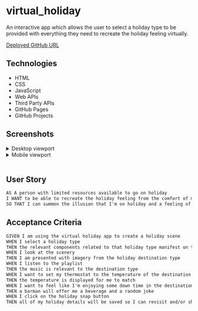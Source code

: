 # virtual_holiday

An interactive app which allows the user to select a holiday type to be provided with everything they need to recreate the holiday feeling virtually.

[Deployed GitHub URL](...)

## Technologies

- HTML
- CSS
  <!-- - Animation
  - Media queries
  - Flexbox
  - Variables -->
- JavaScript
  <!-- - Objects
  - Arrays
  - Intervals
  - Timeout
  - Event Listeners
  - Template Strings
  - Event Bubbling
  - Loops
  - Conditional Statements -->
- Web APIs
  <!-- - Document Object Model
  - Local Storage -->
- Third Party APIs
  <!-- - jQuery
  - Bootstrap
  - FontAwesome
  - GoogleFonts -->
- GitHub Pages
- GitHub Projects

## Screenshots

<details>
<summary>Desktop viewport</summary>

![desktop-viewport](...)

</details>

<details>
<summary>Mobile viewport</summary>

![mobile-viewport](...)

</details>
</br>

## User Story

```md
AS A person with limited resources available to go on holiday
I WANT to be able to recreate the holiday feeling from the comfort of my own home
SO THAT I can summon the illusion that I'm on holiday and a feeling of relaxation
```

## Acceptance Criteria

```md
GIVEN I am using the virtual holiday app to create a holiday scene
WHEN I select a holiday type
THEN the relevant components related to that holiday type manifest on the page
WHEN I look at the scenery
THEN I am presented with imagery from the holiday destination type
WHEN I listen to the playlist
THEN the music is relevant to the destination type
WHEN I want to set my thermostat to the temperature of the destination
THEN the temperature is displayed for me to match
WHEN I want to feel like I'm enjoying some down time in the destination
THEN a barman will offer me a beverage and a random joke
WHEN I click on the holiday snap button
THEN all of my holiday details will be saved so I can revisit and/or share
```
